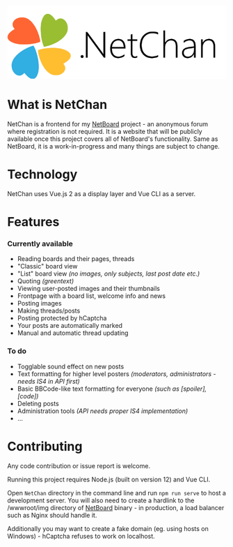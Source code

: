 ![logo]

# What is NetChan

NetChan is a frontend for my [NetBoard](https://github.com/xtul/NetBoard) project - an anonymous forum where registration is not required. It is a website that will be publicly available once this project covers all of NetBoard's functionality. Same as NetBoard, it is a work-in-progress and many things are subject to change.

# Technology

NetChan uses Vue.js 2 as a display layer and Vue CLI as a server.

# Features
### Currently available
 - Reading boards and their pages, threads
 - "Classic" board view
 - "List" board view *(no images, only subjects, last post date etc.)*
 - Quoting *(greentext)*
 - Viewing user-posted images and their thumbnails
 - Frontpage with a board list, welcome info and news
 - Posting images
 - Making threads/posts
 - Posting protected by hCaptcha
 - Your posts are automatically marked
 - Manual and automatic thread updating

### To do
 - Togglable sound effect on new posts
 - Text formatting for higher level posters *(moderators, administrators - needs IS4 in API first)*
 - Basic BBCode-like text formatting for everyone *(such as \[spoiler], \[code])*
 - Deleting posts
 - Administration tools *(API needs proper IS4 implementation)*
 - ...

# Contributing

Any code contribution or issue report is welcome.

Running this project requires Node.js (built on version 12) and Vue CLI.

Open `NetChan` directory in the command line and run `npm run serve` to host a development server. You will also need to create a hardlink to the /wwwroot/img directory of [NetBoard](https://github.com/xtul/NetBoard) binary - in production, a load balancer such as Nginx should handle it.

Additionally you may want to create a fake domain (eg. using hosts on Windows) - hCaptcha refuses to work on localhost.

[logo]: https://raw.githubusercontent.com/xtul/NetBoard/master/NetBoard.Backend/wwwroot/img/logo.png "Logo"
